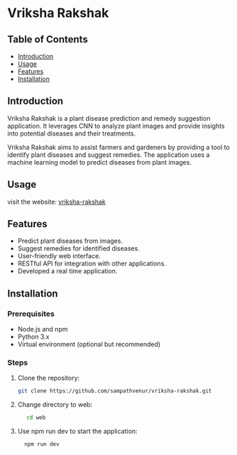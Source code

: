 # Vriksha Rakshak

## Table of Contents

- [Introduction](#introduction)
- [Usage](#usage)
- [Features](#features)
- [Installation](#installation)

## Introduction

Vriksha Rakshak is a plant disease prediction and remedy suggestion application. It leverages CNN to analyze plant images and provide insights into potential diseases and their treatments.

Vriksha Rakshak aims to assist farmers and gardeners by providing a tool to identify plant diseases and suggest remedies. The application uses a machine learning model to predict diseases from plant images.

## Usage

visit the website:
[vriksha-rakshak](https://vriksha-rakshak.vercel.app/)

## Features

- Predict plant diseases from images.
- Suggest remedies for identified diseases.
- User-friendly web interface.
- RESTful API for integration with other applications.
- Developed a real time application.

## Installation

### Prerequisites

- Node.js and npm
- Python 3.x
- Virtual environment (optional but recommended)

### Steps

1. Clone the repository:

   ```bash
   git clone https://github.com/sampathvenur/vriksha-rakshak.git
   ```
2. Change directory to web:

  ```bash
        cd web
  ```
3. Use npm run dev to start the application:

   ```bash
     npm run dev
   ```
   
